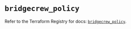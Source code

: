# `bridgecrew_policy`

Refer to the Terraform Registry for docs: [`bridgecrew_policy`](https://registry.terraform.io/providers/paloaltonetworks/bridgecrew/0.3.7/docs/resources/policy).

